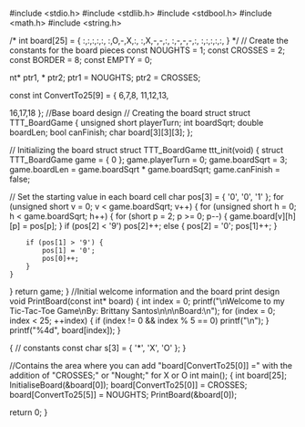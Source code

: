 #include <stdio.h> 
#include <stdlib.h> 
#include <stdbool.h> 
#include <math.h> 
#include <string.h>

/* int board[25] = { :,:,:,:,:, :,O,-,X,:, :,X,-,-,:, :,-,-,-,:, :,:,:,:,:, } 
*/ // Create the constants for the board pieces 
const NOUGHTS = 1; 
const CROSSES = 2; 
const BORDER = 8; 
const EMPTY = 0;

nt* ptr1, * ptr2; ptr1 = NOUGHTS; ptr2 = CROSSES;

const int ConvertTo25[9] = { 6,7,8, 11,12,13,

16,17,18
}; //Base board design // Creating the board struct struct TTT_BoardGame { unsigned short playerTurn; int boardSqrt; double boardLen; bool canFinish; char board[3][3][3]; };

// Initializing the board struct struct TTT_BoardGame ttt_init(void) { struct TTT_BoardGame game = { 0 }; game.playerTurn = 0; game.boardSqrt = 3; game.boardLen = game.boardSqrt * game.boardSqrt; game.canFinish = false;

// Set the starting value in each board cell
char pos[3] = { '0', '0', '1' };
for (unsigned short v = 0; v < game.boardSqrt; v++) {
	for (unsigned short h = 0; h < game.boardSqrt; h++) {
		for (short p = 2; p >= 0; p--) {
			game.board[v][h][p] = pos[p];
		}
		if (pos[2] < '9')
			pos[2]++;
		else {
			pos[2] = '0';
			pos[1]++;
		}

		if (pos[1] > '9') {
			pos[1] = '0';
			pos[0]++;
		}
	}
}
return game;
} //Initial welcome information and the board print design void PrintBoard(const int* board) { int index = 0; printf("\nWelcome to my Tic-Tac-Toe Game\nBy: Brittany Santos\n\n\nBoard:\n"); for (index = 0; index < 25; ++index) { if (index != 0 && index % 5 == 0) printf("\n"); } printf("%4d", board[index]); }

{ // constants const char s[3] = { '*', 'X', 'O' }; }

//Contains the area where you can add "board[ConvertTo25[0]] =" with the addition of "CROSSES;" or "Nought;" for X or O int main(); { int board[25]; InitialiseBoard(&board[0]); board[ConvertTo25[0]] = CROSSES; board[ConvertTo25[5]] = NOUGHTS; PrintBoard(&board[0]);

return 0;
}
